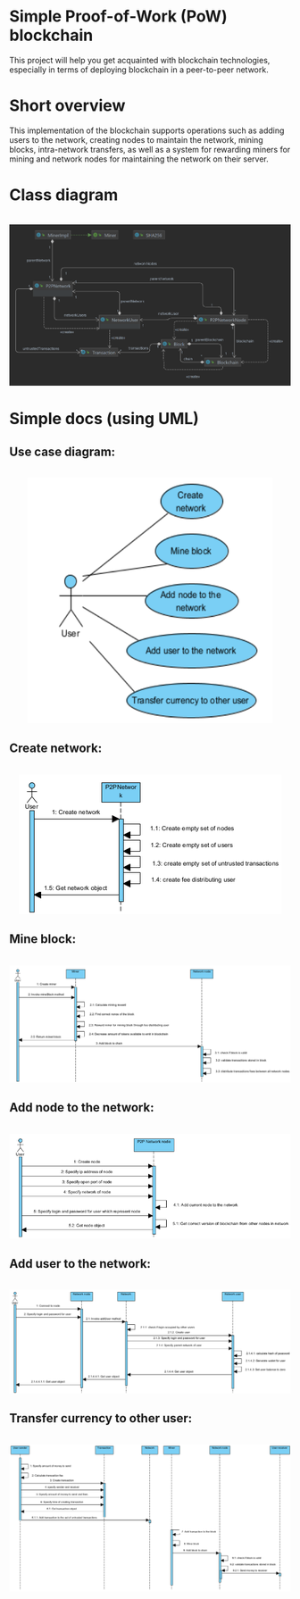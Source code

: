 # Simple Proof-of-Work (PoW) blockchain
This project will help you get acquainted with blockchain technologies, especially in terms of deploying blockchain in a peer-to-peer network.

# Short overview
This implementation of the blockchain supports operations such as adding users to the network, creating nodes to maintain the network,
mining blocks, intra-network transfers, as well as a system for rewarding miners for mining and network nodes for maintaining the network on their server.

# Class diagram
<br />
<div align="center">
  <a href="https://github.com/KLINY1337/java-blockchain-implementation">
    <img src="docs/class_diagram.png" alt="Logo">
  </a>
</div>

# Simple docs (using UML)
## Use case diagram:
<br />
<div align="center">
  <a href="https://github.com/KLINY1337/java-blockchain-implementation">
    <img src="docs/use_case_diagram.png" alt="Logo"width="440" height="440">
  </a>
</div>

## Create network:
<br />
<div align="center">
  <a href="https://github.com/KLINY1337/java-blockchain-implementation">
    <img src="docs/sequence_diagram_create_network.png" alt="Logo">
  </a>
</div>

## Mine block:
<br />
<div align="center">
  <a href="https://github.com/KLINY1337/java-blockchain-implementation">
    <img src="docs/sequence_diagram_mine_block.png" alt="Logo">
  </a>
</div>

## Add node to the network:
<br />
<div align="center">
  <a href="https://github.com/KLINY1337/java-blockchain-implementation">
    <img src="docs/sequence_diagram_add_node_to_the_network.png" alt="Logo">
  </a>
</div>

## Add user to the network:
<br />
<div align="center">
  <a href="https://github.com/KLINY1337/java-blockchain-implementation">
    <img src="docs/sequence_diagram_add_user_to_the_network.png" alt="Logo">
  </a>
</div>

## Transfer currency to other user:
<br />
<div align="center">
  <a href="https://github.com/KLINY1337/java-blockchain-implementation">
    <img src="docs/sequence_diagram_transfer_currency_to_other_user.png" alt="Logo">
  </a>
</div>
